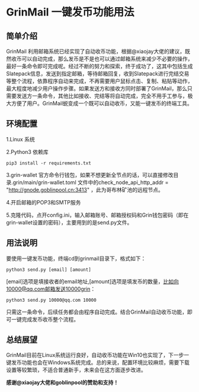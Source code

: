 # GrinMail 一键发币功能用法

## 简单介绍
GrinMail 利用邮箱系统已经实现了自动收币功能，根据@xiaojay大佬的建议，既然收币可以自动完成，那么发币是不是也可以通过邮箱系统来减少不必要的操作，最好一条命令即可完成呢。经过不断的努力和探索，终于成功了，这其中包括生成Slatepack信息，发送到指定邮箱，等待邮箱回复，收到Slatepack进行完结交易等整个流程，依靠程序自动来完成，不再需要用户鼠标点击、复制、粘贴等动作，最大程度地减少用户操作步骤。如果发送方和接收方同时部署了GrinMail，那么只需要发送方一条命令，其他比如接收、完结等将自动完成，完全不用手工参与，极大方便了用户。GrinMail蜕变成一个既可以自动收币，又能一键发币的终端工具。

## 环境配置
1.Linux 系统

2.Python3 依赖库

`pip3 install -r requirements.txt`

3.grin-wallet 官方命令行钱包，如果不想更新全节点的话，可以直接修改目录.grin/main/grin-wallet.toml 文件中的check_node_api_http_addr = "http://gnode.goblinpool.cn:3413" ，此为哥布林矿池的远程节点。

4.开启邮箱的POP3和SMTP服务

5.克隆代码，点开config.ini，输入邮箱账号、邮箱授权码和Grin钱包密码（即在grin-wallet设置的密码），主要用到的是send.py文件。

## 用法说明
要使用一键发币功能，终端cd到grinmail目录下，格式如下：

`python3 send.py [email] [amount]`

[email]选项是填接收者的email地址,[amount]选项是填发币的数量，比如向10000@qq.com邮箱发送10000grin：

`python3 send.py 10000@qq.com 10000`

只需这一条命令，后续任务都会由程序自动完成。结合GrinMail自动收币功能，即可一键完成发币收币整个流程。

## 总结展望
GrinMail目前在Linux系统运行良好，自动收币功能在Win10也实现了，下一步一键发币功能也会在Windows系统完成。总的来说，配置环境比较麻烦，需要下载设置等较繁琐，不适合普通新手，未来会在这方面逐步改进。

**感谢@xiaojay大佬和goblinpool的赞助和支持！**
